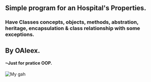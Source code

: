 ## Simple program for an Hospital's Properties.

### Have Classes concepts, objects, methods, abstration, heritage, encapsulation & class relationship with some exceptions.

## By OAleex.
#### ~Just for pratice OOP.
![My gah](https://c.tenor.com/kE4tTj1KjLMAAAAC/anime-head-bang.gif)